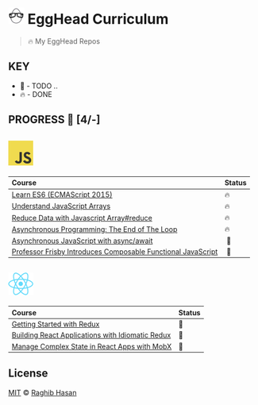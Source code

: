 # ![🥚 EH](./eH-logo.png) EggHead  Curriculum

> 🔥 My EggHead Repos

## KEY
* 🚧 - TODO ..
* 🔥 - DONE

## PROGRESS 🚀 [4/-]

## ![JS](./js-logo.png)

|    Course       |    Status  |
| :-------------  | :------------- |
| [Learn ES6 (ECMAScript 2015)](https://github.com/ragmha/eH-learn-es6) | 🔥 |
| [Understand JavaScript Arrays](https://github.com/ragmha/eH-understanding-arrays) | 🔥 |
| [Reduce Data with Javascript Array#reduce](https://github.com/ragmha/eH-reduce-data-array) | 🔥 |
| [Asynchronous Programming: The End of The Loop](https://github.com/ragmha/eH-async-endOfLoop) | 🔥 |
| [Asynchronous JavaScript with async/await]() | 🚧 |
| [Professor Frisby Introduces Composable Functional JavaScript]() | 🚧 |


## ![REACT](./react-logo.png)

|    Course       |    Status  |
| :-------------  | :------------- |
| [Getting Started with Redux]() | 🚧 |
| [Building React Applications with Idiomatic Redux]() | 🚧 |
| [Manage Complex State in React Apps with MobX]() | 🚧 |


## License
[MIT](./license) © [Raghib Hasan](http://raghibm.com/)
